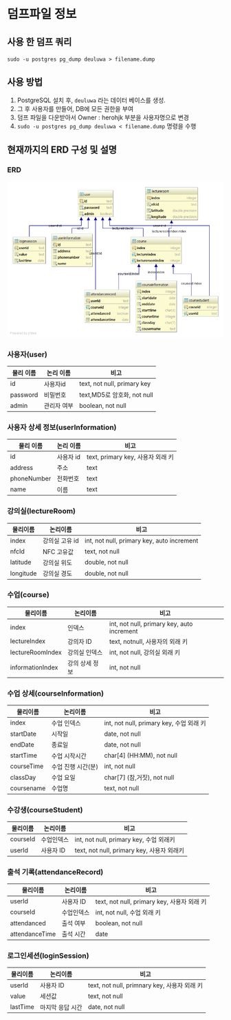 # 덤프파일 정보


## 사용 한 덤프 쿼리
`sudo -u postgres pg_dump deuluwa > filename.dump`

## 사용 방법
1. PostgreSQL 설치 후, `deuluwa` 라는 데이터 베이스를 생성.
2. 그 후 사용자를 만들어, DB에 모든 권한을 부여
3. 덤프 파일을 다운받아서 Owner : herohjk 부분을 사용자명으로 변경
4. `sudo -u postgres pg_dump deuluwa < filename.dump` 명령을 수행

## 현재까지의 ERD 구성 및 설명

### ERD
![enter image description here](https://raw.githubusercontent.com/HEROHJK/Deuluwa/master/SQL/deuluwa.png)

### 사용자(user)
|물리 이름|논리 이름|비고|
|--|--|--|
|id|사용자id|text, not null, primary key|
|password|비밀번호|text,MD5로 암호화, not null|
|admin|관리자 여부|boolean, not null|

### 사용자 상세 정보(userInformation)
|물리 이름|논리 이름|비고|
|--|--|--|
|id|사용자 id|text, primary key, 사용자 외래 키|
|address|주소|text|
|phoneNumber|전화번호|text|
|name|이름|text|

### 강의실(lectureRoom)
|물리이름|논리이름|비고|
|--|--|--|
|index|강의실 고유 id|int, not null, primary key, auto increment|
|nfcId|NFC 고유값|text, not null|
|latitude|강의실 위도|double, not null|
|longitude|강의실 경도|double, not null|

### 수업(course)
|물리이름|논리이름|비고|
|--|--|--|
|index|인덱스|int, not null, primary key, auto increment|
|lectureIndex|강의자 ID|text, notnull, 사용자의 외래 키|
|lectureRoomIndex|강의실 인덱스|int, not null, 강의실 외래 키|
|informationIndex|강의 상세 정보|int, not null|

### 수업 상세(courseInformation)
|물리이름|논리이름|비고|
|--|--|--|
|index|수업 인덱스|int, not null, primary key, 수업 외래 키|
|startDate|시작일|date, not null|
|endDate|종료일|date, not null|
|startTime|수업 시작시간|char[4] (HH:MM), not null|
|courseTime|수업 진행 시간(분)|int, not null|
|classDay|수업 요일|char[7] (참,거짓), not null|
|coursename|수업명|text, not null|

### 수강생(courseStudent)
|물리이름|논리이름|비고|
|--|--|--|
|courseId|수업인덱스|int, not null, primary key, 수업 외래키|
|userId|사용자 ID|text, not null, primary key, 사용자 외래키|

### 출석 기록(attendanceRecord)
|물리이름|논리이름|비고|
|--|--|--|
|userId|사용자 ID|text, not null, primary key, 사용자 외래 키|
|courseId|수업인덱스|int, not null, 수업 외래 키|
|attendanced|출석 여부|boolean, not null|
|attendanceTime| 출석 시간| date|


### 로그인세션(loginSession)
|물리이름|논리이름|비고|
|--|--|--|
|userId|사용자 ID|text, not null, primnary key,  사용자 외래 키|
|value|세션값|text, not null|
|lastTime|마지막 응답 시간|date, not null|
